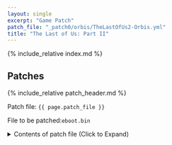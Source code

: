 ```yaml
---
layout: single
excerpt: "Game Patch"
patch_file: "_patch0/orbis/TheLastOfUs2-Orbis.yml"
title: "The Last of Us: Part II"
---
```


<!-- # {{ page.title }} -->

{% include_relative index.md %}

## Patches

{% include_relative patch_header.md %}

Patch file: `{{ page.patch_file }}`

File to be patched:`eboot.bin`

<details>
<summary>Contents of patch file (Click to Expand)</summary>

{% highlight yml %}
{% flexible_include {{ page.patch_file }} %}
{% endhighlight %}

</details>
